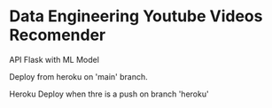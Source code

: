 # Data Engineering Youtube Videos Recomender

API Flask with ML Model

Deploy from heroku on 'main' branch. 

Heroku Deploy when thre is a push on branch 'heroku'
